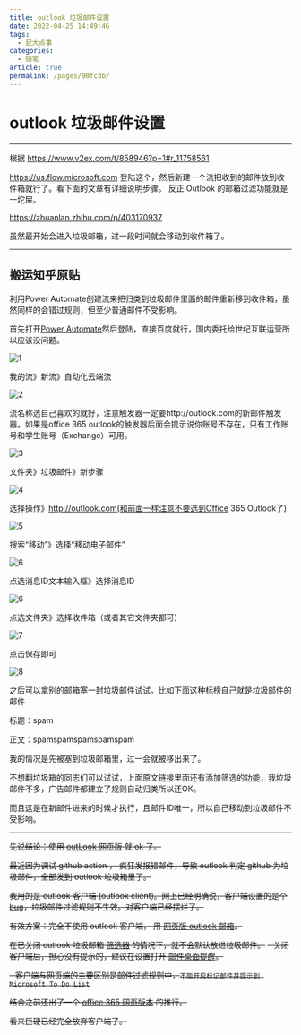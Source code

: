 ```yaml
---
title: outlook 垃圾邮件设置
date: 2022-04-25 14:49:46
tags: 
  - 屁大点事
categories: 
  - 随笔
article: true
permalink: /pages/90fc3b/
---
```

# outlook 垃圾邮件设置

---

根据 https://www.v2ex.com/t/858946?p=1#r_11758561

https://us.flow.microsoft.com
登陆这个，然后新建一个流把收到的邮件放到收件箱就行了。看下面的文章有详细说明步骤。
反正 Outlook 的邮箱过滤功能就是一坨屎。

https://zhuanlan.zhihu.com/p/403170937

虽然最开始会进入垃圾邮箱，过一段时间就会移动到收件箱了。

---

## 搬运知乎原贴

利用Power Automate创建流来把归类到垃圾邮件里面的邮件重新移到收件箱，虽然同样的会错过规则，但至少普通邮件不受影响。

首先打开[Power Automate](https://us.flow.microsoft.com)然后登陆，直接百度就行，国内委托给世纪互联运营所以应该没问题。

![1](https://pic4.zhimg.com/v2-63a84cc7908c302ec2a6a3ac35104a9f_r.jpg)

我的流》新流》自动化云端流

![2](https://pic4.zhimg.com/80/v2-d85351e967c75b472e5c558db1827a9b_1440w.jpg)

流名称选自己喜欢的就好，注意触发器一定要http://outlook.com的新邮件触发器。如果是office 365 outlook的触发器后面会提示说你账号不存在，只有工作账号和学生账号（Exchange）可用。

![3](https://pic3.zhimg.com/80/v2-e176e1d3f7ff55a5ef221a0d94a12af6_1440w.jpg)

文件夹》垃圾邮件》新步骤

![4](https://pic1.zhimg.com/80/v2-be232da34067eefbae6148541d96d030_1440w.jpg)

选择操作》http://outlook.com(和前面一样注意不要选到Office 365 Outlook了)

![5](https://pic4.zhimg.com/80/v2-e9b5e3bdf91273fa4e0e7ff111c7d2cf_1440w.jpg)

搜索“移动”》选择“移动电子邮件”

![6](https://pic4.zhimg.com/80/v2-7a6999a64e88ad890e28ef20acfc1633_1440w.jpg)

点选消息ID文本输入框》选择消息ID

![6](https://pic3.zhimg.com/80/v2-4ce34aff631d8bd264d6014956dc0256_1440w.jpg)

点选文件夹》选择收件箱（或者其它文件夹都可）

![7](https://pic1.zhimg.com/80/v2-a0de80f9ded3bf0534256c421f89658c_1440w.jpg)

点击保存即可

![8](https://pic4.zhimg.com/80/v2-3136906ac6eef95d55406c0c2a6eb367_1440w.jpg)

之后可以拿别的邮箱塞一封垃圾邮件试试。比如下面这种标榜自己就是垃圾邮件的邮件

标题：spam

正文：spamspamspamspamspam

我的情况是先被塞到垃圾邮箱里，过一会就被移出来了。

不想翻垃圾箱的同志们可以试试，上面原文链接里面还有添加筛选的功能，我垃圾邮件不多，广告邮件都建立了规则自动归类所以还OK。

而且这是在新邮件进来的时候才执行，且邮件ID唯一，所以自己移动到垃圾邮件不受影响。

---

~~先说结论：使用 [outLook 网页版](https://outlook.live.com/) 就 ok 了。~~

~~最近因为调试 github action ， 疯狂发报错邮件，导致 outlook 判定 github 为垃圾邮件，全部发到 outlook 垃圾箱里了。~~

~~我用的是 outlook 客户端 (outlook client)。网上已经明确说，客户端设置的是个 [bug](https://answers.microsoft.com/en-us/outlook_com/forum/all/even-though-no-automatic-filtering-is-selected/41ab2a0c-949d-4f45-8624-429c31d17737)，垃圾邮件过滤规则不生效。对客户端已经摆烂了。~~

~~有效方案：完全不使用 outlook 客户端， 用 [网页版 outlook 邮箱](https://outlook.live.com/)。~~

~~在已关闭 outlook 垃圾邮箱 [筛选器](https://outlook.live.com/mail/0/options/mail/junkEmail/filtersOption) 的情况下，就不会默认放进垃圾邮件。~~
~~- 关闭客户端后，担心没有提示的，建议在设置打开 [邮件桌面提醒](https://outlook.live.com/mail/0/options/general/notifications)。~~

~~- 客户端与网页端的主要区别是邮件过滤规则中，`不能开启标记邮件并提示到 Microsoft To Do List`~~

~~结合之前还出了一个 [office 365 网页版本](https://www.office.com/) 的推行。~~

~~看来巨硬已经完全放弃客户端了。~~
